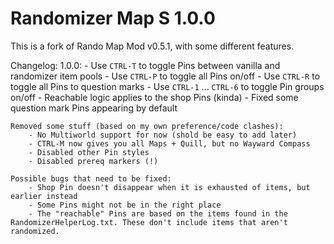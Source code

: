 # Randomizer Map S 1.0.0

This is a fork of Rando Map Mod v0.5.1, with some different features.

Changelog:
	1.0.0:
		- Use `CTRL-T` to toggle Pins between vanilla and randomizer item pools
		- Use `CTRL-P` to toggle all Pins on/off
		- Use `CTRL-R` to toggle all Pins to question marks
		- Use `CTRL-1` ... `CTRL-6` to toggle Pin groups on/off
		- Reachable logic applies to the shop Pins (kinda)
		- Fixed some question mark Pins appearing by default

	Removed some stuff (based on my own preference/code clashes):
		- No Multiworld support for now (shold be easy to add later)
		- CTRL-M now gives you all Maps + Quill, but no Wayward Compass
		- Disabled other Pin styles
		- Disabled prereq markers (!)

	Possible bugs that need to be fixed:
		- Shop Pin doesn't disappear when it is exhausted of items, but earlier instead
		- Some Pins might not be in the right place
		- The "reachable" Pins are based on the items found in the RandomizerHelperLog.txt. These don't include items that aren't randomized.